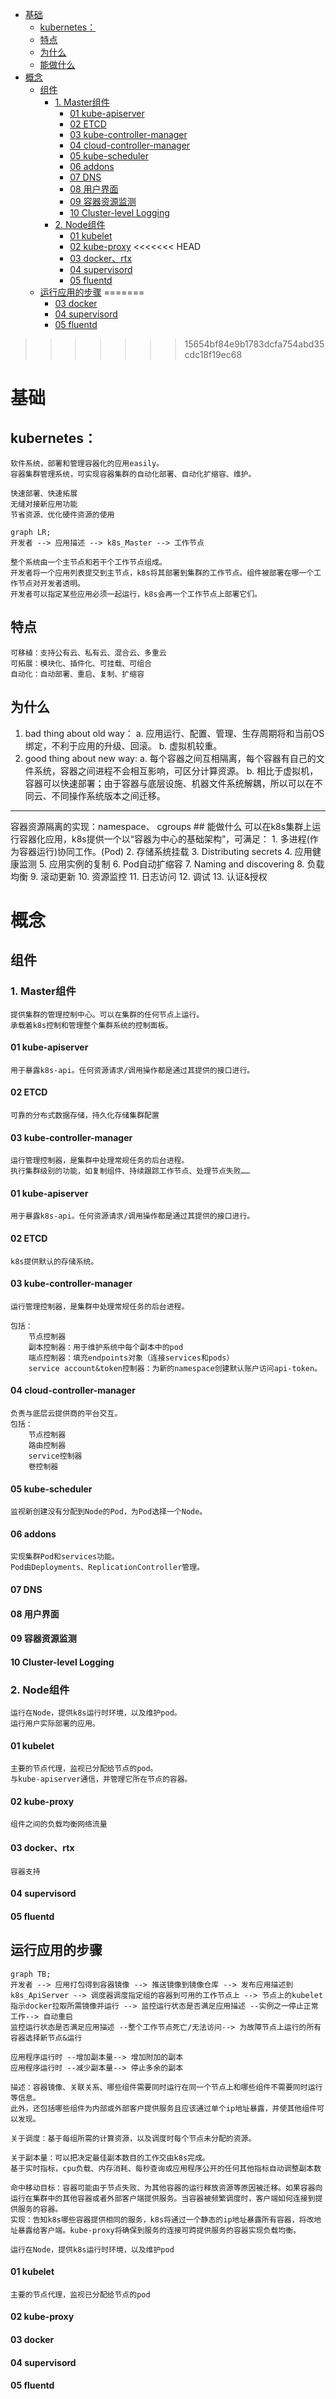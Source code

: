 
<!-- @import "[TOC]" {cmd="toc" depthFrom=1 depthTo=6 orderedList=false} -->

<!-- code_chunk_output -->

- [基础](#基础)
  - [kubernetes：](#kubernetes)
  - [特点](#特点)
  - [为什么](#为什么)
  - [能做什么](#能做什么)
- [概念](#概念)
  - [组件](#组件)
    - [1. Master组件](#1-master组件)
      - [01 kube-apiserver](#01-kube-apiserver)
      - [02 ETCD](#02-etcd)
      - [03 kube-controller-manager](#03-kube-controller-manager)
      - [04 cloud-controller-manager](#04-cloud-controller-manager)
      - [05 kube-scheduler](#05-kube-scheduler)
      - [06 addons](#06-addons)
      - [07 DNS](#07-dns)
      - [08 用户界面](#08-用户界面)
      - [09 容器资源监测](#09-容器资源监测)
      - [10 Cluster-level Logging](#10-cluster-level-logging)
    - [2. Node组件](#2-node组件)
      - [01 kubelet](#01-kubelet)
      - [02 kube-proxy](#02-kube-proxy)
<<<<<<< HEAD
      - [03 docker、rtx](#03-dockerrtx)
      - [04 supervisord](#04-supervisord)
      - [05 fluentd](#05-fluentd)
  - [运行应用的步骤](#运行应用的步骤)
=======
      - [03 docker](#03-docker)
      - [04 supervisord](#04-supervisord)
      - [05 fluentd](#05-fluentd)
>>>>>>> 15654bf84e9b1783dcfa754abd35cdc18f19ec68

<!-- /code_chunk_output -->

# 基础
## kubernetes：
    软件系统，部署和管理容器化的应用easily。
    容器集群管理系统，可实现容器集群的自动化部署、自动化扩缩容、维护。

    快速部署、快速拓展
    无缝对接新应用功能
    节省资源、优化硬件资源的使用

```mermaid
graph LR;
开发者 --> 应用描述 --> k8s_Master --> 工作节点 
```
    整个系统由一个主节点和若干个工作节点组成。
    开发者将一个应用列表提交到主节点，k8s将其部署到集群的工作节点。组件被部署在哪一个工作节点对开发者透明。
    开发者可以指定某些应用必须一起运行，k8s会再一个工作节点上部署它们。
## 特点
    可移植：支持公有云、私有云、混合云、多重云
    可拓展：模块化、插件化、可挂载、可组合
    自动化：自动部署、重启、复制、扩缩容
## 为什么
1. bad thing about old way：
a. 应用运行、配置、管理、生存周期将和当前OS绑定，不利于应用的升级、回滚。
b. 虚拟机较重。
2. good thing about new way:
a. 每个容器之间互相隔离，每个容器有自己的文件系统，容器之间进程不会相互影响，可区分计算资源。
b. 相比于虚拟机，容器可以快速部署；由于容器与底层设施、机器文件系统解耦，所以可以在不同云、不同操作系统版本之间迁移。

<hr>
    容器资源隔离的实现：namespace、 cgroups
## 能做什么
    可以在k8s集群上运行容器化应用，k8s提供一个以“容器为中心的基础架构”，可满足：
    1. 多进程(作为容器运行)协同工作。(Pod)
    2. 存储系统挂载
    3. Distributing secrets
    4. 应用健康监测
    5. 应用实例的复制
    6. Pod自动扩缩容
    7. Naming and discovering
    8. 负载均衡
    9. 滚动更新
    10. 资源监控
    11. 日志访问
    12. 调试
    13. 认证&授权

# 概念
## 组件
### 1. Master组件
    提供集群的管理控制中心。可以在集群的任何节点上运行。
    承载着k8s控制和管理整个集群系统的控制面板。
#### 01 kube-apiserver
    用于暴露k8s-api。任何资源请求/调用操作都是通过其提供的接口进行。
#### 02 ETCD
    可靠的分布式数据存储，持久化存储集群配置
#### 03 kube-controller-manager
    运行管理控制器，是集群中处理常规任务的后台进程。
    执行集群级别的功能，如复制组件、持续跟踪工作节点、处理节点失败……
#### 01 kube-apiserver
    用于暴露k8s-api。任何资源请求/调用操作都是通过其提供的接口进行。
#### 02 ETCD
    k8s提供默认的存储系统。
#### 03 kube-controller-manager
    运行管理控制器，是集群中处理常规任务的后台进程。
    
    包括：
        节点控制器
        副本控制器：用于维护系统中每个副本中的pod
        端点控制器：填充endpoints对象（连接services和pods）
        service account&token控制器：为新的namespace创建默认账户访问api-token。
#### 04 cloud-controller-manager
    负责与底层云提供商的平台交互。
    包括：
        节点控制器
        路由控制器
        service控制器
        卷控制器
#### 05 kube-scheduler
    监视新创建没有分配到Node的Pod，为Pod选择一个Node。
#### 06 addons
    实现集群Pod和services功能。
    Pod由Deployments、ReplicationController管理。
#### 07 DNS
#### 08 用户界面
#### 09 容器资源监测
#### 10 Cluster-level Logging
### 2. Node组件
    运行在Node，提供k8s运行时环境，以及维护pod。
    运行用户实际部署的应用。
#### 01 kubelet
    主要的节点代理，监视已分配给节点的pod。
    与kube-apiserver通信，并管理它所在节点的容器。
#### 02 kube-proxy
    组件之间的负载均衡网络流量
#### 03 docker、rtx
    容器支持
#### 04 supervisord
#### 05 fluentd

## 运行应用的步骤
```mermaid
graph TB;
开发者 --> 应用打包得到容器镜像 --> 推送镜像到镜像仓库 --> 发布应用描述到k8s_ApiServer --> 调度器调度指定组的容器到可用的工作节点上 --> 节点上的kubelet指示docker拉取所需镜像并运行 --> 监控运行状态是否满足应用描述 --实例之一停止正常工作--> 自动重启
监控运行状态是否满足应用描述 --整个工作节点死亡/无法访问--> 为故障节点上运行的所有容器选择新节点&运行

应用程序运行时 --增加副本量--> 增加附加的副本
应用程序运行时 --减少副本量--> 停止多余的副本
```
    描述：容器镜像、关联关系、哪些组件需要同时运行在同一个节点上和哪些组件不需要同时运行等信息。
    此外，还包括哪些组件为内部或外部客户提供服务且应该通过单个ip地址暴露，并使其他组件可以发现。
    
    关于调度：基于每组所需的计算资源，以及调度时每个节点未分配的资源。

    关于副本量：可以把决定最佳副本数目的工作交由k8s完成。
    基于实时指标，cpu负载、内存消耗、每秒查询或应用程序公开的任何其他指标自动调整副本数

    命中移动目标：容器可能由于节点失败、为其他容器的运行释放资源等原因被迁移。如果容器向运行在集群中的其他容器或者外部客户端提供服务。当容器被频繁调度时，客户端如何连接到提供服务的容器。
    实现：告知k8s哪些容器提供相同的服务，k8s将通过一个静态的ip地址暴露所有容器，将改地址暴露给客户端。kube-proxy将确保到服务的连接可跨提供服务的容器实现负载均衡。
    
    运行在Node，提供k8s运行时环境，以及维护pod
#### 01 kubelet
    主要的节点代理，监视已分配给节点的pod
#### 02 kube-proxy
#### 03 docker
#### 04 supervisord
#### 05 fluentd
